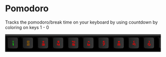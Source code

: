 # Pomodoro

Tracks the pomodoro/break time on your keyboard by using countdown by coloring on keys 1 - 0

![tracks pomdoro time on a DAS Q keyboard](assets/image.png "pomodoro time")
